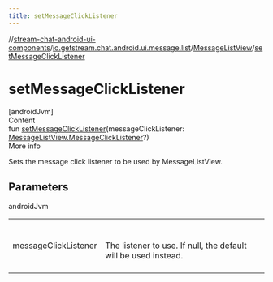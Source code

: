 ```yaml
---
title: setMessageClickListener
---
```

//[stream-chat-android-ui-components](../../../index.md)/[io.getstream.chat.android.ui.message.list](../index.md)/[MessageListView](index.md)/[setMessageClickListener](setMessageClickListener.md)



# setMessageClickListener  
[androidJvm]  
Content  
fun [setMessageClickListener](setMessageClickListener.md)(messageClickListener: [MessageListView.MessageClickListener](MessageClickListener/index.md)?)  
More info  


Sets the message click listener to be used by MessageListView.



## Parameters  
  
androidJvm  
  
| | |
|---|---|
| <a name="io.getstream.chat.android.ui.message.list/MessageListView/setMessageClickListener/#io.getstream.chat.android.ui.message.list.MessageListView.MessageClickListener?/PointingToDeclaration/"></a>messageClickListener| <a name="io.getstream.chat.android.ui.message.list/MessageListView/setMessageClickListener/#io.getstream.chat.android.ui.message.list.MessageListView.MessageClickListener?/PointingToDeclaration/"></a><br/><br/>The listener to use. If null, the default will be used instead.<br/><br/>|
  
  



